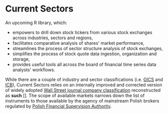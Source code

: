 # Current Sectors
An upcoming R library, which: 
- empowers to drill down stock tickers from various stock exchanges across industries, sectors and regions,
- facilitates comparative analysis of shares' market performance,
- streamlines the process of sector structure analysis of stock exchanges,
- simplifies the process of stock quote data ingestion, organization and storage,
- provides useful tools all across the board of financial time series data analysts' workflows.

While there are a couple of industry and sector classifications (i.e. [GICS](https://www.msci.com/our-solutions/indexes/gics) and [ICB](https://www.lseg.com/en/ftse-russell/industry-classification-benchmark-icb)), Current Sectors relies on an internally improved and corrected version of widely adopted [Wall Street journal company classification](https://www.wsj.com/market-data/quotes/company-list/) reconstructed as **such** []. The scope of available markets narrows down the list of instruments to those available by the agency of mainstream Polish brokers regulated by [Polish Financial Supervision Authority](https://www.knf.gov.pl/).



